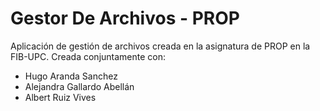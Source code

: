 # Gestor De Archivos - PROP
Aplicación de gestión de archivos creada en la asignatura de PROP en la FIB-UPC.
Creada conjuntamente con:
  - Hugo Aranda Sanchez
  - Alejandra Gallardo Abellán
  - Albert Ruiz Vives
